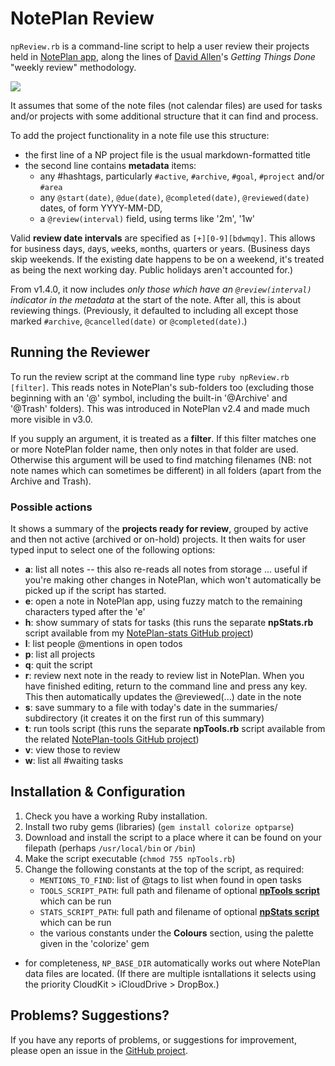# NotePlan Review
`npReview.rb` is a command-line script to help a user review their projects held in [NotePlan app](https://noteplan.co/), along the lines of [David Allen](https://gettingthingsdone.com/resources)'s *Getting Things Done* "weekly review" methodology.

<img src="https://preview.redd.it/f3fz0ssis6w41.png?width=992&format=png&auto=webp&s=980924da69ecd9ec22485e780e4e5be556f23ae1">

It assumes that some of the note files (not calendar files) are used for tasks and/or projects with some additional structure that it can find and process.

To add the project functionality in a note file use this structure:
- the first line of a NP project file is the usual markdown-formatted title
- the second line contains **metadata** items:
  - any #hashtags, particularly `#active`, `#archive`, `#goal`, `#project` and/or `#area`
  - any `@start(date)`, `@due(date)`, `@completed(date)`, `@reviewed(date)` dates, of form YYYY-MM-DD,
  - a `@review(interval)` field, using terms like '2m', '1w'

Valid **review date intervals** are specified as `[+][0-9][bdwmqy]`. This allows for `b`usiness days,  `d`ays, `w`eeks, `m`onths, `q`uarters or `y`ears. (Business days skip weekends. If the existing date happens to be on a weekend, it's treated as being the next working day. Public holidays aren't accounted for.)

From v1.4.0, it now includes _only those which have an `@review(interval)` indicator in the metadata_ at the start of the note. After all, this is about reviewing things.  (Previously, it defaulted to including all except those marked `#archive`, `@cancelled(date)` or `@completed(date)`.)

## Running the Reviewer
To run the review script at the command line type `ruby npReview.rb [filter]`. This reads notes in NotePlan's sub-folders too (excluding those beginning with an '@' symbol, including the built-in '@Archive' and '@Trash' folders). This was introduced in NotePlan v2.4 and made much more visible in v3.0.

If you supply an argument, it is treated as a **filter**. If this filter matches one or more NotePlan folder name, then only notes in that folder are used. Otherwise this argument will be used to find matching filenames (NB: not note names which can sometimes be different) in all folders (apart from the Archive and Trash).

### Possible actions
It shows a summary of the **projects ready for review**, grouped by active and then not active (archived or on-hold) projects. It then waits for user typed input to select one of the following options:

- **a**: list all notes -- this also re-reads all notes from storage ... useful if you're making other changes in NotePlan, which won't automatically be picked up if the script has started.
- **e**: open a note in NotePlan app, using fuzzy match to the remaining characters typed after the 'e'
- **h**: show summary of stats for tasks (this runs the separate **npStats.rb** script available from my [NotePlan-stats GitHub project](https://github.com/jgclark/NotePlan-stats/))
- **l**: list people @mentions in open todos
- **p**: list all projects
- **q**: quit the script
- **r**: review next note in the ready to review list in NotePlan. When you have finished editing, return to the command line and press any key. This then automatically updates the @reviewed(...) date in the note
- **s**: save summary to a file with today's date in the summaries/ subdirectory (it creates it on the first run of this summary)
- **t**: run tools script (this runs the separate **npTools.rb** script available from the related [NotePlan-tools GitHub project](https://github.com/jgclark/NotePlan-tools/))
- **v**: view those to review
- **w**: list all #waiting tasks

## Installation & Configuration
1. Check you have a working Ruby installation.
2. Install two ruby gems (libraries) (`gem install colorize optparse`)
3. Download and install the script to a place where it can be found on your filepath (perhaps `/usr/local/bin` or `/bin`)
4. Make the script executable (`chmod 755 npTools.rb`)
5. Change the following constants at the top of the script, as required:
   - <code>MENTIONS_TO_FIND</code>: list of @tags to list when found in open tasks
   - <code>TOOLS_SCRIPT_PATH</code>: full path and filename of optional <b><a href="https://github.com/jgclark/NotePlan-tools">npTools script</a></b> which can be run
   - <code>STATS_SCRIPT_PATH</code>: full path and filename of optional <b><a href="https://github.com/jgclark/NotePlan-stats">npStats script</a></b> which can be run
   - the various constants under the **Colours** section, using the palette given in the 'colorize' gem
- for completeness, `NP_BASE_DIR` automatically works out where NotePlan data files are located. (If there are multiple isntallations it selects using the priority CloudKit > iCloudDrive > DropBox.)
<!-- - `DATE_OFFSET_FORMAT`: date string format to use in date offset patterns -->

## Problems? Suggestions?
If you have any reports of problems, or suggestions for improvement, please open an issue in the [GitHub project](https://github.com/jgclark/NotePlan-review).
